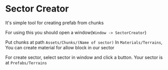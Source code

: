 # Sector Creator

It's simple tool for creating prefab from chunks

For using this you should open a window(`Window -> SectorCreator`)

Put chunks at path `Assets/Chunks/(Name of sector)`
In `Materials/Terrains`, You can create material for allow block in our sector

For create sector, select sector in window and click a button. Your sector is at `Prefabs/Terrains`
